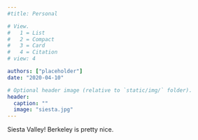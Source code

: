 ```yaml
---
#title: Personal

# View.
#   1 = List
#   2 = Compact
#   3 = Card
#   4 = Citation
# view: 4

authors: ["placeholder"]
date: "2020-04-10"

# Optional header image (relative to `static/img/` folder).
header:
  caption: ""
  image: "siesta.jpg"
---
```


Siesta Valley! Berkeley is pretty nice.
